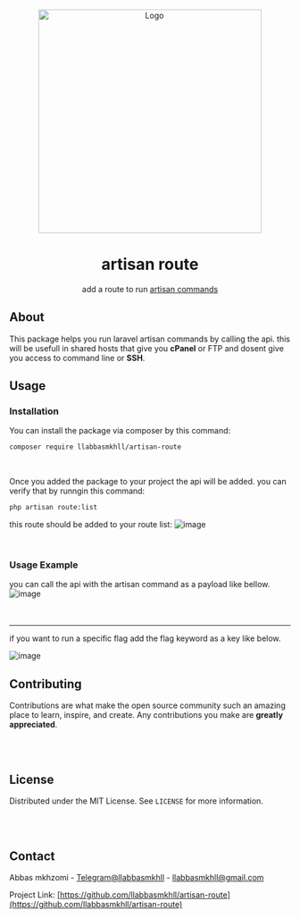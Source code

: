 <p align="center">
  <br />
  <a href="https://laravel.com">
    <img src="https://www.parthpatel.net/static/e2e0f8d37c1f56c7bc6a8d09d4052d92/2bef9/laravel-cache-clear-1024x610.png" alt="Logo" height="400">
  </a>

  <br />
  <h1 align="center">artisan route</h1>

  <p align="center">
    add a route to run <a href="https://laravel.com/docs/8.x/artisan">artisan commands </a>
    <br />
  </p>
</p>






<!-- ABOUT -->
## About

This package helps you run laravel artisan commands by calling the api. this will be usefull in shared hosts that give you **cPanel** or FTP and dosent give you access to command line or **SSH**.

<!-- USAGE -->
## Usage
  
### Installation

You can install the package via composer by this command:
   ```sh
   composer require llabbasmkhll/artisan-route 
   ```

<br />

  Once you added the package to your project the api will be added. you can verify that by runngin this command:
```sh
php artisan route:list
```
this route should be added to your route list:
![image](https://user-images.githubusercontent.com/86796762/147836635-b383db1e-670d-4fb8-80e3-8b463a827538.png)

<br />

### Usage Example

you can call the api with the artisan command as a payload like bellow.
![image](https://user-images.githubusercontent.com/86796762/147836917-9b1b14e1-58a8-46d0-8af3-e5d6ce6d0408.png)
<br />
<br />
<br />
<hr />
if you want to run a specific flag add the flag keyword as a key like below.

![image](https://user-images.githubusercontent.com/86796762/147836989-a49000e7-7aa5-457c-82d7-62fcaa21cd68.png)

<!-- CONTRIBUTING -->
## Contributing

Contributions are what make the open source community such an amazing place to learn, inspire, and create. Any contributions you make are **greatly appreciated**.

<br />

<br />

<!-- LICENSE -->
## License

Distributed under the MIT License. See `LICENSE` for more information.

<br />

<br />

<!-- CONTACT -->
## Contact

Abbas mkhzomi - [Telegram@llabbasmkhll](https://t.me/llabbasmkhll) - llabbasmkhll@gmail.com

Project Link: [https://github.com/llabbasmkhll/artisan-route](https://github.com/llabbasmkhll/artisan-route)


